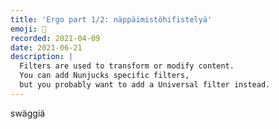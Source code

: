 ```yaml
---
title: 'Ergo part 1/2: näppäimistöhifistelyä'
emoji: 👐
recorded: 2021-04-09
date: 2021-06-21
description: |
  Filters are used to transform or modify content.
  You can add Nunjucks specific filters,
  but you probably want to add a Universal filter instead.
---
```


swäggiä
